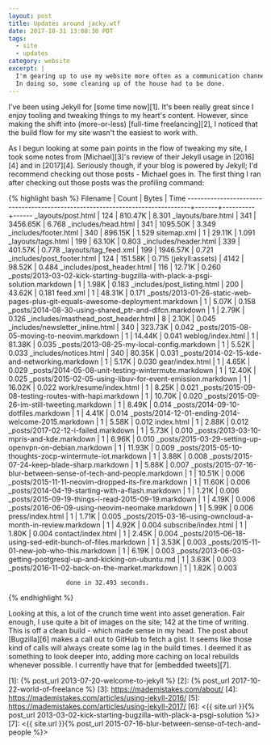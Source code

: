 ```yaml
---
layout: post
title: Updates around jacky.wtf
date: 2017-10-31 13:08:30 PDT
tags:
  - site
  - updates
category: website
excerpt: |
  I'm gearing up to use my website more often as a communication channel.
  In doing so, some cleaning up of the house had to be done.
---
```


I've been using Jekyll for [some time now][1]. It's been really great since
I enjoy tooling and tweaking things to my heart's content. However, since making
the shift into (more-or-less) [full-time freelancing][2], I noticed that the
build flow for my site wasn't the easiest to work with.

As I begun looking at some pain points in the flow of tweaking my site, I took
some notes from [Michael][3]'s review of their Jekyll usage in [2016][4]
 and in [2017][4]. Seriously though, if your blog is powered by Jekyll; I'd
recommend checking out those posts - Michael goes in. The first thing I ran
after checking out those posts was the profiling command:

{% highlight bash %}
Filename                                                                       | Count |    Bytes |  Time
-------------------------------------------------------------------------------+-------+----------+------
_layouts/post.html                                                             |   124 |  810.47K | 8.301
_layouts/bare.html                                                             |   341 | 3456.65K | 6.768
_includes/head.html                                                            |   341 | 1095.50K | 3.349
_includes/footer.html                                                          |   340 |  896.15K | 1.529
sitemap.xml                                                                    |     1 |   29.11K | 1.091
_layouts/tags.html                                                             |   199 |   63.10K | 0.803
_includes/header.html                                                          |   339 |  401.57K | 0.778
_layouts/tag_feed.xml                                                          |   199 | 1946.57K | 0.721
_includes/post_footer.html                                                     |   124 |  151.58K | 0.715
(jekyll:assets)                                                                |  4142 |   98.52K | 0.484
_includes/post_header.html                                                     |   116 |   12.71K | 0.260
_posts/2013-03-02-kick-starting-bugzilla-with-plack-a-psgi-solution.markdown   |     1 |    1.98K | 0.183
_includes/post_listing.html                                                    |   200 |   43.62K | 0.181
feed.xml                                                                       |     1 |   48.31K | 0.171
_posts/2013-01-26-static-web-pages-plus-git-equals-awesome-deployment.markdown |     1 |    5.07K | 0.158
_posts/2014-08-30-using-shared_ptr-and-dlfcn.markdown                          |     1 |    2.79K | 0.126
_includes/masthead_post_header.html                                            |     8 |    2.10K | 0.045
_includes/newsletter_inline.html                                               |   340 |  323.73K | 0.042
_posts/2015-08-05-moving-to-neovim.markdown                                    |     1 |   14.44K | 0.041
weblog/index.html                                                              |     1 |   81.38K | 0.035
_posts/2013-08-25-my-local-config.markdown                                     |     1 |    5.52K | 0.033
_includes/notices.html                                                         |   340 |   80.35K | 0.031
_posts/2014-02-15-kde-and-networking.markdown                                  |     1 |    5.17K | 0.030
gear/index.html                                                                |     1 |    4.65K | 0.029
_posts/2014-05-08-unit-testing-wintermute.markdown                             |     1 |   12.40K | 0.025
_posts/2015-02-05-using-libuv-for-event-emission.markdown                      |     1 |   16.02K | 0.022
work/resume/index.html                                                         |     1 |    8.25K | 0.021
_posts/2015-09-08-testing-routes-with-hapi.markdown                            |     1 |   10.70K | 0.020
_posts/2015-09-26-im-still-tweeting.markdown                                   |     1 |    8.49K | 0.014
_posts/2014-09-10-dotfiles.markdown                                            |     1 |    4.41K | 0.014
_posts/2014-12-01-ending-2014-welcome-2015.markdown                            |     1 |    5.58K | 0.012
index.html                                                                     |     1 |    2.88K | 0.012
_posts/2017-02-12-i-failed.markdown                                            |     1 |    5.73K | 0.010
_posts/2013-03-10-mpris-and-kde.markdown                                       |     1 |    6.96K | 0.010
_posts/2015-03-29-setting-up-openvpn-on-debian.markdown                        |     1 |   11.93K | 0.009
_posts/2015-05-10-thoughts-zocp-wintermute-iot.markdown                        |     1 |    3.88K | 0.008
_posts/2015-07-24-keep-blade-sharp.markdown                                    |     1 |    5.88K | 0.007
_posts/2015-07-16-blur-between-sense-of-tech-and-people.markdown               |     1 |   10.51K | 0.006
_posts/2015-11-11-neovim-dropped-its-fire.markdown                             |     1 |   11.60K | 0.006
_posts/2014-04-19-starting-with-a-flash.markdown                               |     1 |    1.21K | 0.006
_posts/2015-09-19-things-i-read-2015-09-19.markdown                            |     1 |    4.19K | 0.006
_posts/2016-06-09-using-neovim-neomake.markdown                                |     1 |    5.99K | 0.006
press/index.html                                                               |     1 |    1.71K | 0.005
_posts/2015-03-16-using-owncloud-a-month-in-review.markdown                    |     1 |    4.92K | 0.004
subscribe/index.html                                                           |     1 |    1.80K | 0.004
contact/index.html                                                             |     1 |    2.45K | 0.004
_posts/2015-06-18-using-sed-edit-bunch-of-files.markdown                       |     1 |    3.53K | 0.003
_posts/2015-11-01-new-job-who-this.markdown                                    |     1 |    6.19K | 0.003
_posts/2013-06-03-getting-postgresql-up-and-kicking-on-ubuntu.md               |     1 |    3.63K | 0.003
_posts/2016-11-02-back-on-the-market.markdown                                  |     1 |    1.82K | 0.003

                    done in 32.493 seconds.
{% endhighlight %}

Looking at this, a lot of the crunch time went into asset generation. Fair
enough, I use quite a bit of images on the site; 142 at the time of writing.
This is off a clean build - which made sense in my head. The post about
[Bugzilla][6] makes a call out to GitHub to fetch a gist. It seems like those
kind of calls will always create some lag in the build times. I deemed it as
something to look deeper into, adding more caching on local rebuilds whenever
possible. I currently have that for [embedded tweets][7].

[1]: {% post_url 2013-07-20-welcome-to-jekyll %}
[2]: {% post_url 2017-10-22-world-of-freelance %}
[3]: https://mademistakes.com/about/
[4]: https://mademistakes.com/articles/using-jekyll-2016/
[5]: https://mademistakes.com/articles/using-jekyll-2017/
[6]: <{{ site.url }}{% post_url 2013-03-02-kick-starting-bugzilla-with-plack-a-psgi-solution %}>
[7]: <{{ site.url }}{% post_url 2015-07-16-blur-between-sense-of-tech-and-people %}>

